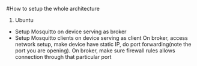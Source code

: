 #How to setup the whole architecture
1. Ubuntu
- Setup Mosquitto on device serving as broker
- Setup Mosquitto clients on device serving as client
On broker, access network setup, make device have static IP, do port forwarding(note the port you are opening). On broker, make sure firewall rules allows connection through that particular port

